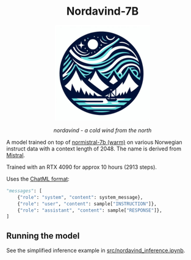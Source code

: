 <div>
    <h1 align="center">Nordavind-7B</h1>
    <p align="center">
    <img width="250" src="assets/nordavind.jpeg">
    </p>
    <p align="center">
    <em>nordavind - a cold wind from the north</em>
    </p>
</div>

A model trained on top of [normistral-7b (warm)](https://huggingface.co/norallm/normistral-7b-warm) on various Norwegian instruct data with a context length of 2048. The name is derived from [Mistral](https://en.wikipedia.org/wiki/Mistral_(wind)).

Trained with an RTX 4090 for approx 10 hours (2913 steps).

Uses the [ChatML format](https://huggingface.co/docs/transformers/main/en/chat_templating):

```python
"messages": [
    {"role": "system", "content": system_message},
    {"role": "user", "content": sample["INSTRUCTION"]},
    {"role": "assistant", "content": sample["RESPONSE"]},
]
```

## Running the model
See the simplified inference example in [src/nordavind_inference.ipynb](src/nordavind_inference.ipynb).
